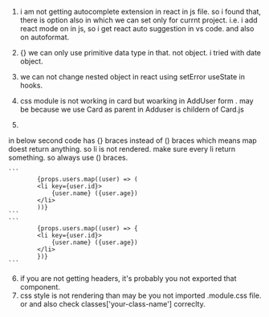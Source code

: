 1.  i am not getting autocomplete extension in react in js file. so i found that, there is option also in which we can set only for currnt project.
    i.e. i add react mode on in js, so i get react auto suggestion in vs code. and also on autoformat.
2.  {} we can only use primitive data type in that. not object. i tried with date object.

3. we can not change nested object in react using setError useState in hooks.
4. css module is not working in card but woarking in AddUser form . may be because we use Card as parent in Adduser is childern of Card.js
5. 
 in below second code has {} braces instead of () braces which means map doest return anything. so li is not rendered. make sure every li return something. so always use () braces.

    ```
            {props.users.map((user) => (
            <li key={user.id}>
                {user.name} ({user.age})
            </li>
            ))}
    ```
    ```
            {props.users.map((user) => {
            <li key={user.id}>
                {user.name} ({user.age})
            </li>
            })}
    ```

6. if you are not getting headers, it's probably you not exported that component.
7.  css style is not rendering than may be you not imported .module.css file. or and also check classes['your-class-name']  correclty.